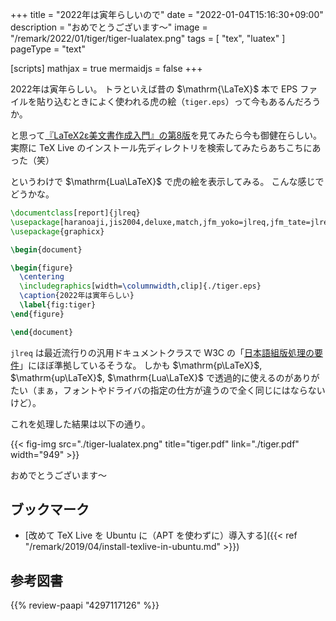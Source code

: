 +++
title = "2022年は寅年らしいので"
date =  "2022-01-04T15:16:30+09:00"
description = "おめでとうございます〜"
image = "/remark/2022/01/tiger/tiger-lualatex.png"
tags = [ "tex", "luatex" ]
pageType = "text"

[scripts]
  mathjax = true
  mermaidjs = false
+++

2022年は寅年らしい。
トラといえば昔の $\mathrm{\LaTeX}$ 本で EPS ファイルを貼り込むときによく使われる虎の絵（`tiger.eps`）って今もあるんだろうか。

と思って[『LaTeX2ε美文書作成入門』の第8版](https://www.amazon.co.jp/dp/4297117126?tag=baldandersinf-22&linkCode=ogi&th=1&psc=1 "[改訂第8版]LaTeX2ε美文書作成入門 | 奥村晴彦, 黒木裕介 |本 | 通販 | Amazon")を見てみたら今も御健在らしい。
実際に TeX Live のインストール先ディレクトリを検索してみたらあちこちにあった（笑）

というわけで $\mathrm{Lua\LaTeX}$ で虎の絵を表示してみる。
こんな感じでどうかな。

```latex
\documentclass[report]{jlreq}
\usepackage[haranoaji,jis2004,deluxe,match,jfm_yoko=jlreq,jfm_tate=jlreqv]{luatexja-preset} % Japanese fonts
\usepackage{graphicx}

\begin{document}

\begin{figure}
  \centering
  \includegraphics[width=\columnwidth,clip]{./tiger.eps}
  \caption{2022年は寅年らしい}
  \label{fig:tiger}
\end{figure}

\end{document}
```

`jlreq` は最近流行りの汎用ドキュメントクラスで W3C の「[日本語組版処理の要件](https://www.w3.org/TR/jlreq/)」にほぼ準拠しているそうな。
しかも $\mathrm{p\LaTeX}$, $\mathrm{up\LaTeX}$, $\mathrm{Lua\LaTeX}$ で透過的に使えるのがありがたい（まぁ，フォントやドライバの指定の仕方が違うので全く同じにはならないけど）。

これを処理した結果は以下の通り。

{{< fig-img src="./tiger-lualatex.png" title="tiger.pdf" link="./tiger.pdf" width="949" >}}

おめでとうございます〜

## ブックマーク

- [改めて TeX Live を Ubuntu に（APT を使わずに）導入する]({{< ref "/remark/2019/04/install-texlive-in-ubuntu.md" >}})

## 参考図書

{{% review-paapi "4297117126" %}} <!-- LaTeX2ε美文書作成入門 -->
